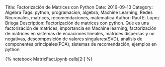 Title: Factorización de Matrices con Python
Date: 2016-09-13
Category: Algebra
Tags: python, programacion, algebra, Machine Learning, Redes Neuronales, matrices, recomendaciones, matematica
Author: Raul E. Lopez Briega
Description: Factorización de matrices con python. Qué es una factorización de matrices, importancia en Machine learning, factorización de matrices en sistemas de ecuaciones lineales, matrices dispersas y no negativas, descomposición de valores singulares(SVD), análisis de componentes principales(PCA), sistemas de recomendación, ejemplos en python

{% notebook MatrixFact.ipynb cells[2:] %}
